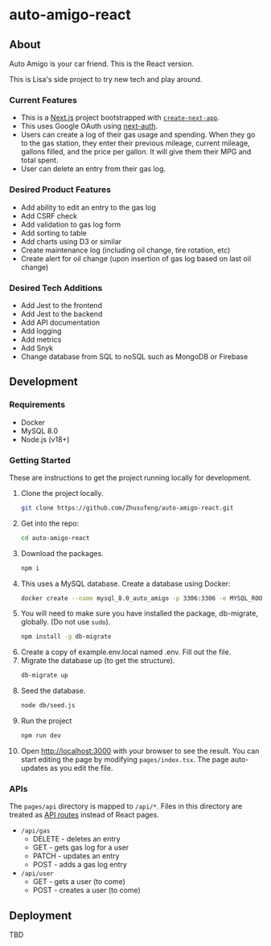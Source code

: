 # auto-amigo-react

## About

Auto Amigo is your car friend. This is the React version.

This is Lisa's side project to try new tech and play around.

### Current Features

- This is a [Next.js](https://nextjs.org/) project bootstrapped with [`create-next-app`](https://github.com/vercel/next.js/tree/canary/packages/create-next-app).
- This uses Google OAuth using [next-auth](https://next-auth.js.org/).
- Users can create a log of their gas usage and spending. When they go to the gas station, they enter their previous mileage, current mileage, gallons filled, and the price per gallon. It will give them their MPG and total spent.
- User can delete an entry from their gas log.

### Desired Product Features

- Add ability to edit an entry to the gas log
- Add CSRF check
- Add validation to gas log form
- Add sorting to table
- Add charts using D3 or similar
- Create maintenance log (including oil change, tire rotation, etc)
- Create alert for oil change (upon insertion of gas log based on last oil change)

### Desired Tech Additions

- Add Jest to the frontend
- Add Jest to the backend
- Add API documentation
- Add logging
- Add metrics
- Add Snyk
- Change database from SQL to noSQL such as MongoDB or Firebase

## Development

### Requirements

- Docker
- MySQL 8.0
- Node.js (v18+)

### Getting Started

These are instructions to get the project running locally for development.

1. Clone the project locally.
   ```bash
   git clone https://github.com/Zhusufeng/auto-amigo-react.git
   ```
1. Get into the repo:
   ```bash
   cd auto-amigo-react
   ```
1. Download the packages.
   ```bash
   npm i
   ```
1. This uses a MySQL database. Create a database using Docker:
   ```bash
   docker create --name mysql_8.0_auto_amigo -p 3306:3306 -e MYSQL_ROOT_PASSWORD=your-password-here mysql:8.0
   ```
1. You will need to make sure you have installed the package, db-migrate, globally. (Do not use `sudo`).
   ```bash
   npm install -g db-migrate
   ```
1. Create a copy of example.env.local named .env. Fill out the file. <!-- TODO: mysql2 or db-migrate cannot find the env variables when inside of .env.local.  -->
1. Migrate the database up (to get the structure).
   ```bash
   db-migrate up
   ```
1. Seed the database.
   ```bash
   node db/seed.js
   ```
1. Run the project
   ```bash
   npm run dev
   ```
1. Open [http://localhost:3000](http://localhost:3000) with your browser to see the result. You can start editing the page by modifying `pages/index.tsx`. The page auto-updates as you edit the file.

### APIs

The `pages/api` directory is mapped to `/api/*`. Files in this directory are treated as [API routes](https://nextjs.org/docs/api-routes/introduction) instead of React pages.

- `/api/gas`
  - DELETE - deletes an entry
  - GET - gets gas log for a user
  - PATCH - updates an entry
  - POST - adds a gas log entry
- `/api/user`
  - GET - gets a user (to come)
  - POST - creates a user (to come)

## Deployment

TBD

<!-- The easiest way to deploy your Next.js app is to use the [Vercel Platform](https://vercel.com/new?utm_medium=default-template&filter=next.js&utm_source=create-next-app&utm_campaign=create-next-app-readme) from the creators of Next.js.

Check out our [Next.js deployment documentation](https://nextjs.org/docs/deployment) for more details. -->
